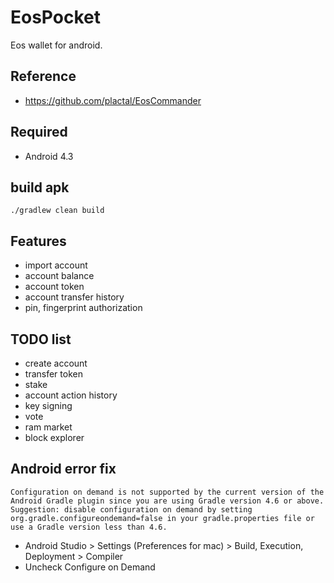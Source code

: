 # EosPocket
Eos wallet for android.

## Reference
- https://github.com/plactal/EosCommander

## Required
- Android 4.3

## build apk
```
./gradlew clean build
```

## Features
- import account
- account balance
- account token
- account transfer history
- pin, fingerprint authorization

## TODO list
- create account
- transfer token
- stake
- account action history
- key signing
- vote
- ram market
- block explorer


## Android error fix
```
Configuration on demand is not supported by the current version of the Android Gradle plugin since you are using Gradle version 4.6 or above. Suggestion: disable configuration on demand by setting org.gradle.configureondemand=false in your gradle.properties file or use a Gradle version less than 4.6.
```

- Android Studio > Settings (Preferences for mac) > Build, Execution, Deployment > Compiler
- Uncheck Configure on Demand